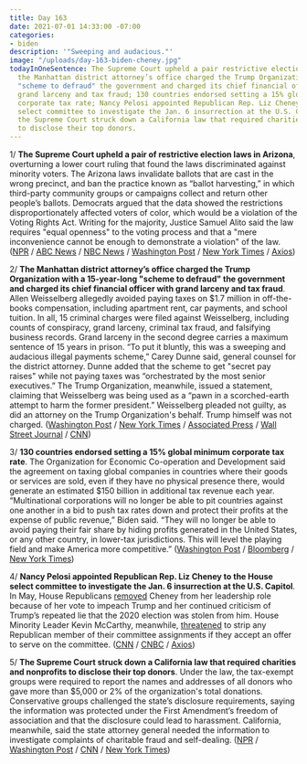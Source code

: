 ```yaml
---
title: Day 163
date: 2021-07-01 14:33:00 -07:00
categories:
- biden
description: '"Sweeping and audacious."'
image: "/uploads/day-163-biden-cheney.jpg"
todayInOneSentence: The Supreme Court upheld a pair restrictive election laws in Arizona;
  the Manhattan district attorney’s office charged the Trump Organization with a 15-year-long
  "scheme to defraud" the government and charged its chief financial officer with
  grand larceny and tax fraud; 130 countries endorsed setting a 15% global minimum
  corporate tax rate; Nancy Pelosi appointed Republican Rep. Liz Cheney to the House
  select committee to investigate the Jan. 6 insurrection at the U.S. Capitol; and
  the Supreme Court struck down a California law that required charities and nonprofits
  to disclose their top donors.
---
```


1/ **The Supreme Court upheld a pair of restrictive election laws in Arizona**, overturning a lower court ruling that found the laws discriminated against minority voters. The Arizona laws invalidate ballots that are cast in the wrong precinct, and ban the practice known as “ballot harvesting,” in which third-party community groups or campaigns collect and return other people’s ballots. Democrats argued that the data showed the restrictions disproportionately affected voters of color, which would be a violation of the Voting Rights Act. Writing for the majority, Justice Samuel Alito said the law requires "equal openness" to the voting process and that a "mere inconvenience cannot be enough to demonstrate a violation" of the law. ([NPR](https://www.npr.org/2021/07/01/998758022/the-supreme-court-upheld-upholds-arizona-measures-that-restrict-voting) / [ABC News](https://abcnews.go.com/Politics/supreme-court-rules-major-voting-rights-racial-discrimination/story?id=78182724) / [NBC News](https://www.nbcnews.com/politics/supreme-court/supreme-court-upholds-restrictive-arizona-voting-laws-test-voting-rights-n1272892) / [Washington Post](https://www.washingtonpost.com/politics/courts_law/supreme-court-arizona-voting-laws/2021/07/01/5fef7800-da6b-11eb-9bbb-37c30dcf9363_story.html) / [New York Times](https://www.nytimes.com/2021/07/01/us/supreme-court-arizona-voting-restrictions.html) / [Axios](https://www.axios.com/supreme-court-voting-rights-arizona-9298ce2f-a7b4-4dd1-b566-7d1ec03b13d2.html))

2/ **The Manhattan district attorney’s office charged the Trump Organization with a 15-year-long "scheme to defraud" the government and charged its chief financial officer with grand larceny and tax fraud**. Allen Weisselberg allegedly avoided paying taxes on $1.7 million in off-the-books compensation, including apartment rent, car payments, and school tuition. In all, 15 criminal charges were filed against Weisselberg, including counts of conspiracy, grand larceny, criminal tax fraud, and falsifying business records. Grand larceny in the second degree carries a maximum sentence of 15 years in prison. “To put it bluntly, this was a sweeping and audacious illegal payments scheme,” Carey Dunne said, general counsel for the district attorney. Dunne added that the scheme to get "secret pay raises" while not paying taxes was “orchestrated by the most senior executives.” The Trump Organization, meanwhile, issued a statement, claiming that Weisselberg was being used as a “pawn in a scorched-earth attempt to harm the former president.” Weisselberg pleaded not guilty, as did an attorney on the Trump Organization's behalf. Trump himself was not charged. ([Washington Post](https://www.washingtonpost.com/politics/trump-business-weisselberg-indictments/2021/07/01/e2b774a0-da15-11eb-bb9e-70fda8c37057_story.html) / [New York Times](https://www.nytimes.com/2021/07/01/nyregion/allen-weisselberg-charged-trump-organization.html?action=click&module=Spotlight&pgtype=Homepage) / [Associated Press](https://apnews.com/article/trump-organization-allen-weisselberg-charges-ad7350d4f85f295eeb753658e786cd88) / [Wall Street Journal](https://www.wsj.com/articles/trump-organization-cfo-allen-weisselberg-surrenders-to-authorities-11625138416?mod=hp_lead_pos2) / [CNN](https://www.cnn.com/2021/07/01/politics/trump-organization-allen-weisselberg/))

3/ **130 countries endorsed setting a 15% global minimum corporate tax rate**. The Organization for Economic Co-operation and Development said the agreement on taxing global companies in countries where their goods or services are sold, even if they have no physical presence there, would generate an estimated $150 billion in additional tax revenue each year. “Multinational corporations will no longer be able to pit countries against one another in a bid to push tax rates down and protect their profits at the expense of public revenue,” Biden said. “They will no longer be able to avoid paying their fair share by hiding profits generated in the United States, or any other country, in lower-tax jurisdictions. This will level the playing field and make America more competitive.” ([Washington Post](https://www.washingtonpost.com/us-policy/2021/07/01/global-corporate-tax-oecd/) / [Bloomberg](https://www.bloomberg.com/news/articles/2021-07-01/global-tax-overhaul-endorsed-by-130-nations-as-deal-gets-closer?sref=MIBMEEoj) / [New York Times](https://www.nytimes.com/2021/07/01/business/global-minimum-tax.html))

4/ **Nancy Pelosi appointed Republican Rep. Liz Cheney to the House select committee to investigate the Jan. 6 insurrection at the U.S. Capitol**. In May, House Republicans [removed](https://whatthefuckjusthappenedtoday.com/2021/05/12/day-113/#1-house-republicans-removed-rep-liz) Cheney from her leadership role because of her vote to impeach Trump and her continued criticism of Trump’s repeated lie that the 2020 election was stolen from him. House Minority Leader Kevin McCarthy, meanwhile, [threatened](https://www.cnn.com/2021/07/01/politics/kevin-mccarthy-january-6-commission-committee-assignments/) to strip any Republican member of their committee assignments if they accept an offer to serve on the committee. ([CNN](https://www.cnn.com/2021/07/01/politics/nancy-pelosi-announces-members-of-january-6-committee/index.html) / [CNBC](https://www.cnbc.com/2021/07/01/pelosi-names-liz-cheney-other-members-of-jan-6-committee-to-probe-pro-trump-riot.html) / [Axios](https://www.axios.com/pelosi-jan-6-committee-members-cheney-356695a9-4006-4708-852c-84c89f93bb1e.html))

5/ **The Supreme Court struck down a California law that required charities and nonprofits to disclose their top donors**. Under the law, the tax-exempt groups were required to report the names and addresses of all donors who gave more than $5,000 or 2% of the organization's total donations. Conservative groups challenged the state’s disclosure requirements, saying the information was protected under the First Amendment’s freedom of association and that the disclosure could lead to harassment. California, meanwhile, said the state attorney general needed the information to investigate complaints of charitable fraud and self-dealing. ([NPR](https://www.npr.org/2021/07/01/1004062322/the-supreme-court-guts-a-state-law-requiring-nonprofits-to-name-their-rich-donor) / [Washington Post](https://www.washingtonpost.com/politics/courts_law/supreme-court-california-charity-donors/2021/07/01/787d5c16-da6b-11eb-9bbb-37c30dcf9363_story.html) / [CNN](https://www.cnn.com/2021/07/01/politics/california-charitable-contributions-dark-money-supreme-court/index.html) / [New York Times](https://www.nytimes.com/2021/07/01/us/supreme-court-donor-privacy.html))